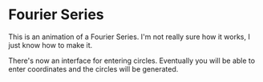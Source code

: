 # Fourier Series

This is an animation of a Fourier Series. I'm not really sure how it works, I just know how to make it.  

There's now an interface for entering circles. Eventually you will be able to enter coordinates and the circles will be generated.

